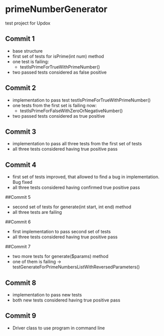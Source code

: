 # primeNumberGenerator
 test project for Updox

## Commit 1
  - base structure
  - first set of tests for isPrime(int num) method
  - one test is failing:
    - testIsPrimeForTrueWithPrimeNumber()
  - two passed tests considered as false positive
    
## Commit 2
  - implementation to pass test testIsPrimeForTrueWithPrimeNumber()
  - one tests from the first set is failing now:
    - testIsPrimeForFalseWithZeroOrNegativeNumber()
  - two passed tests considered as true positive

## Commit 3
  - implementation to pass all three tests from the first set of tests
  - all three tests considered having true positive pass

## Commit 4
   - first set of tests improved, that allowed to find a bug in implementation. Bug fixed
   - all three tests considered having confirmed true positive pass

##Commit 5
   - second set of tests for generate(int start, int end) method
   - all three tests are failing

##Commit 6
   - first implementation to pass second set of tests
   - all three tests considered having true positive pass

##Commit 7
   - two more tests for generate($params) method
   - one of them is failing -> testGenerateForPrimeNumbersListWithReversedParameters()

## Commit 8
   - implementation to pass new tests
   - both new tests considered having true positive pass

## Commit 9
   - Driver class to use program in command line
